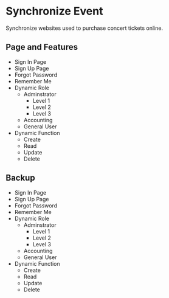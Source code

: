 # Synchronize Event
Synchronize websites used to purchase concert tickets online.

## Page and Features
- Sign In Page
- Sign Up Page
- Forgot Password
- Remember Me
- Dynamic Role
    - Adminstrator
        - Level 1
        - Level 2
        - Level 3
    - Accounting
    - General User
- Dynamic Function
    - Create
    - Read
    - Update
    - Delete
    
## Backup
- Sign In Page
- Sign Up Page
- Forgot Password
- Remember Me
- Dynamic Role
    - Adminstrator
        - Level 1
        - Level 2
        - Level 3
    - Accounting
    - General User
- Dynamic Function
    - Create
    - Read
    - Update
    - Delete
